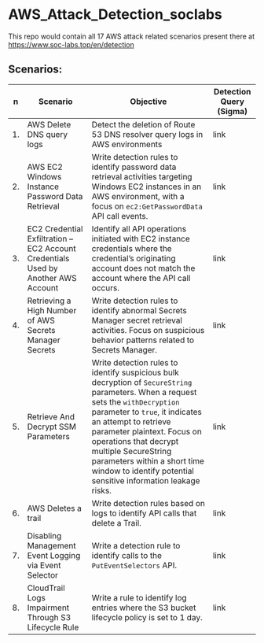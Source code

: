# AWS_Attack_Detection_soclabs
This repo would contain all 17 AWS attack related scenarios present there at https://www.soc-labs.top/en/detection

## Scenarios:

|  n | Scenario | Objective | Detection Query (Sigma) | 
| -- | -------- | -------- | ---- |
| 1. | AWS Delete DNS query logs | Detect the deletion of Route 53 DNS resolver query logs in AWS environments | link |
| 2. | AWS EC2 Windows Instance Password Data Retrieval | Write detection rules to identify password data retrieval activities targeting Windows EC2 instances in an AWS environment, with a focus on `ec2:GetPasswordData` API call events. | link |
| 3. | EC2 Credential Exfiltration – EC2 Account Credentials Used by Another AWS Account | Identify all API operations initiated with EC2 instance credentials where the credential’s originating account does not match the account where the API call occurs. | link |
| 4. | Retrieving a High Number of AWS Secrets Manager Secrets | Write detection rules to identify abnormal Secrets Manager secret retrieval activities. Focus on suspicious behavior patterns related to Secrets Manager. | link |
| 5. | Retrieve And Decrypt SSM Parameters | Write detection rules to identify suspicious bulk decryption of `SecureString` parameters. When a request sets the `withDecryption` parameter to `true`, it indicates an attempt to retrieve parameter plaintext. Focus on operations that decrypt multiple SecureString parameters within a short time window to identify potential sensitive information leakage risks. | link |
| 6. | AWS Deletes a trail | Write detection rules based on logs to identify API calls that delete a Trail. | link |
| 7. | Disabling Management Event Logging via Event Selector | Write a detection rule to identify calls to the `PutEventSelectors` API. | link |
| 8. | CloudTrail Logs Impairment Through S3 Lifecycle Rule | Write a rule to identify log entries where the S3 bucket lifecycle policy is set to 1 day. | link |
